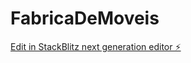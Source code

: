 # FabricaDeMoveis

[Edit in StackBlitz next generation editor ⚡️](https://stackblitz.com/~/github.com/EvertonAdSLourenco89/FabricaDeMoveis)